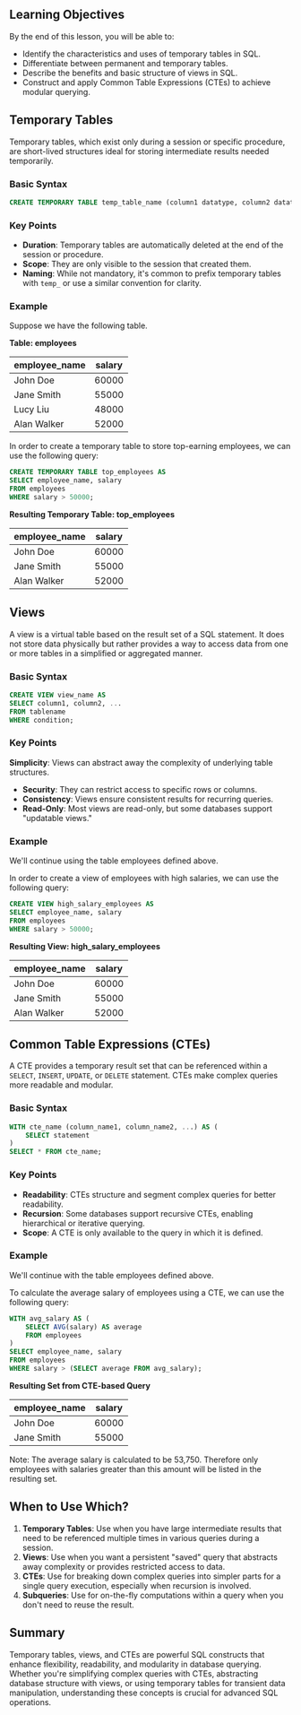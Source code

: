 
<!-- # SQL: Temporary Tables, Views, and CTEs -->

## Learning Objectives

By the end of this lesson, you will be able to:

- Identify the characteristics and uses of temporary tables in SQL.
 - Differentiate between permanent and temporary tables.
 - Describe the benefits and basic structure of views in SQL.
 - Construct and apply Common Table Expressions (CTEs) to achieve modular querying.

## Temporary Tables

Temporary tables, which exist only during a session or specific procedure, are short-lived structures ideal for storing intermediate results needed temporarily.

### Basic Syntax

```sql
CREATE TEMPORARY TABLE temp_table_name (column1 datatype, column2 datatype, ...);
```

### Key Points

- **Duration**: Temporary tables are automatically deleted at the end of the session or procedure.
- **Scope**: They are only visible to the session that created them.
- **Naming**: While not mandatory, it's common to prefix temporary tables with `temp_` or use a similar convention for clarity.

### **Example**

Suppose we have the following table. 

**Table: employees**

| employee_name | salary  |
|---------------|---------|
| John Doe      | 60000   |
| Jane Smith    | 55000   |
| Lucy Liu      | 48000   |
| Alan Walker   | 52000   |

In order to create a temporary table to store top-earning employees, we can use the following query:

```sql
CREATE TEMPORARY TABLE top_employees AS
SELECT employee_name, salary
FROM employees
WHERE salary > 50000;
```

**Resulting Temporary Table: top_employees**

| employee_name | salary  |
|---------------|---------|
| John Doe      | 60000   |
| Jane Smith    | 55000   |
| Alan Walker   | 52000   |



## Views

A view is a virtual table based on the result set of a SQL statement. It does not store data physically but rather provides a way to access data from one or more tables in a simplified or aggregated manner.

### Basic Syntax

```sql
CREATE VIEW view_name AS
SELECT column1, column2, ...
FROM tablename
WHERE condition;
```

### Key Points

**Simplicity**: Views can abstract away the complexity of underlying table structures.
- **Security**: They can restrict access to specific rows or columns.
- **Consistency**: Views ensure consistent results for recurring queries.
- **Read-Only**: Most views are read-only, but some databases support "updatable views."

### **Example**

We'll continue using the table employees defined above. 

In order to create a view of employees with high salaries, we can use the following query:

```sql
CREATE VIEW high_salary_employees AS
SELECT employee_name, salary
FROM employees
WHERE salary > 50000;
```

**Resulting View: high_salary_employees**

| employee_name | salary  |
|---------------|---------|
| John Doe      | 60000   |
| Jane Smith    | 55000   |
| Alan Walker   | 52000   |


## Common Table Expressions (CTEs)

A CTE provides a temporary result set that can be referenced within a `SELECT`, `INSERT`, `UPDATE`, or `DELETE` statement. CTEs make complex queries more readable and modular.

### Basic Syntax

```sql
WITH cte_name (column_name1, column_name2, ...) AS (
    SELECT statement
)
SELECT * FROM cte_name;
```
### Key Points

- **Readability**: CTEs structure and segment complex queries for better readability.
- **Recursion**: Some databases support recursive CTEs, enabling hierarchical or iterative querying.
- **Scope**: A CTE is only available to the query in which it is defined.

### **Example**

We'll continue with the table employees defined above. 

To calculate the average salary of employees using a CTE, we can use the following query:

```sql
WITH avg_salary AS (
    SELECT AVG(salary) AS average
    FROM employees
)
SELECT employee_name, salary
FROM employees
WHERE salary > (SELECT average FROM avg_salary);
```


**Resulting Set from CTE-based Query**

| employee_name | salary  |
|---------------|---------|
| John Doe      | 60000   |
| Jane Smith    | 55000   |

Note: The average salary is calculated to be 53,750. Therefore only employees with salaries greater than this amount will be listed in the resulting set.


## When to Use Which?

1. **Temporary Tables**: Use when you have large intermediate results that need to be referenced multiple times in various queries during a session.
2. **Views**: Use when you want a persistent "saved" query that abstracts away complexity or provides restricted access to data.
3. **CTEs**: Use for breaking down complex queries into simpler parts for a single query execution, especially when recursion is involved.
4. **Subqueries**: Use for on-the-fly computations within a query when you don't need to reuse the result.

## Summary

Temporary tables, views, and CTEs are powerful SQL constructs that enhance flexibility, readability, and modularity in database querying. Whether you're simplifying complex queries with CTEs, abstracting database structure with views, or using temporary tables for transient data manipulation, understanding these concepts is crucial for advanced SQL operations.